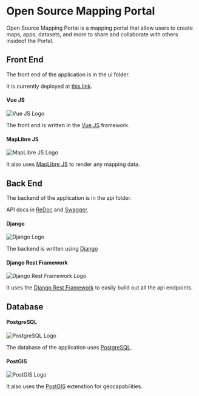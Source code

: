 # Open Source Mapping Portal

Open Source Mapping Portal is a mapping portal that allow users to create maps, apps, datasets, and more to share and collaborate with others insideof the Portal.  


## Front End

The front end of the application is in the ui folder. 

It is currently deployed at [this link](https://mapping-portal-mkeller3.cloud.okteto.net/).


#### Vue JS
![Vue JS Logo](https://avatars.githubusercontent.com/u/6128107?s=200&v=4)

The front end is written in the [Vue JS](https://github.com/vuejs/vue) framework. 


#### MapLibre JS 
![MapLibre JS Logo](https://avatars.githubusercontent.com/u/75709127?s=200&v=4)

It also uses [MapLibre JS](https://github.com/maplibre/maplibre-gl-js) to render any mapping data.


## Back End
The backend of the application is in the api folder. 

API docs in [ReDoc](https://api-mkeller3.cloud.okteto.net/redoc/) and [Swagger](https://api-mkeller3.cloud.okteto.net/swagger/).

#### Django

![Django Logo](https://avatars.githubusercontent.com/u/27804?s=200&v=4)

The backend is written using [Django](https://github.com/django/django) 

#### Django Rest Framework
![Django Rest Framework Logo](https://www.django-rest-framework.org/img/logo.png)


It uses the [Django Rest Framework](https://github.com/encode/django-rest-framework) to easily build out all the api endpoints.

## Database

#### PostgreSQL
![PostgreSQL Logo](https://duckduckgo.com/i/270e21a9.png)

The database of the application uses [PostgreSQL](https://www.postgresql.org/).


#### PostGIS
![PostGIS Logo](https://duckduckgo.com/i/a1feac83.png)

It also uses the [PostGIS](https://postgis.net/) extenstion for geocapabilities. 
